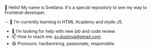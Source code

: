 👋 Hello!
My name is Svetlana. It's a special repository to see my way to Frontend-developer. 

-- 🌱 I’m currently learning in HTML Academy and styde JS.
- 🤔 I’m looking for help with new job and code review.
- 📫 How to reach me: sv.dustova@gmail.com.
- 😄 Pronouns: hardworking, passionate, responsible.

